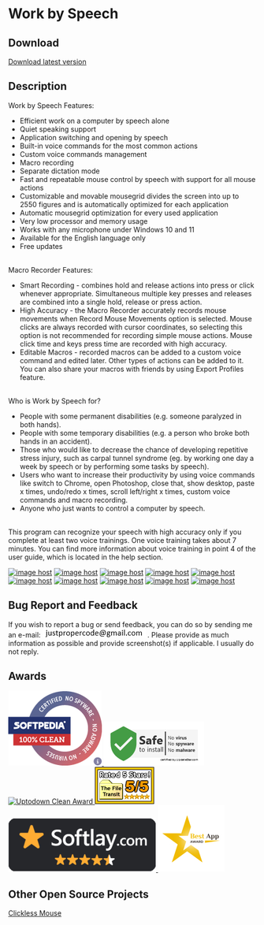 # Work by Speech

## Download
[Download latest version](https://github.com/ProperCode/Work-by-Speech/releases)<br/>

## Description

Work by Speech Features:
- Efficient work on a computer by speech alone
- Quiet speaking support
- Application switching and opening by speech
- Built-in voice commands for the most common actions
- Custom voice commands management
- Macro recording
- Separate dictation mode
- Fast and repeatable mouse control by speech with support for all mouse actions
- Customizable and movable mousegrid divides the screen into up to 2550 figures and is automatically optimized for each application
- Automatic mousegrid optimization for every used application
- Very low processor and memory usage
- Works with any microphone under Windows 10 and 11
- Available for the English language only
- Free updates
<br/><br/>

Macro Recorder Features:
- Smart Recording - combines hold and release actions into press or click whenever appropriate. Simultaneous multiple key presses and releases are combined into a single hold, release or press action.
- High Accuracy - the Macro Recorder accurately records mouse movements when Record Mouse Movements option is selected. Mouse clicks are always recorded with cursor coordinates, so selecting this option is not recommended for recording simple mouse actions.
Mouse click time and keys press time are recorded with high accuracy.
- Editable Macros - recorded macros can be added to a custom voice command and edited later. Other types of actions can be added to it. You can also share your macros with friends by using Export Profiles feature.
<br/><br/>

Who is Work by Speech for?
- People with some permanent disabilities (e.g. someone paralyzed in both hands). 
- People with some temporary disabilities (e.g. a person who broke both hands in an accident). 
- Those who would like to decrease the chance of developing repetitive stress injury, such as carpal tunnel syndrome (eg. by working one day a week by speech or by performing some tasks by speech). 
- Users who want to increase their productivity by using voice commands like switch to Chrome, open Photoshop, close that, show desktop, paste x times, undo/redo x times, scroll left/right x times, custom voice commands and macro recording.
- Anyone who just wants to control a computer by speech.
<br/><br/>

This program can recognize your speech with high accuracy only if you complete at least two voice trainings. One voice training takes about 7 minutes. You can find more information about voice training in point 4 of the user guide, which is located in the help section.

<a href="https://imgbox.com/AaW04LE5" target="_blank"><img src="https://thumbs2.imgbox.com/d8/e9/AaW04LE5_t.jpg" alt="image host"/></a> <a href="https://imgbox.com/EIhKcPbS" target="_blank"><img src="https://thumbs2.imgbox.com/d6/30/EIhKcPbS_t.jpg" alt="image host"/></a> <a href="https://imgbox.com/Iw5inkrz" target="_blank"><img src="https://thumbs2.imgbox.com/fc/26/Iw5inkrz_t.jpg" alt="image host"/></a> <a href="https://imgbox.com/iDFyT9uM" target="_blank"><img src="https://thumbs2.imgbox.com/42/a4/iDFyT9uM_t.jpg" alt="image host"/></a> <a href="https://imgbox.com/G3cTzsul" target="_blank"><img src="https://thumbs2.imgbox.com/99/83/G3cTzsul_t.jpg" alt="image host"/></a> <a href="https://imgbox.com/mmTFMov7" target="_blank"><img src="https://thumbs2.imgbox.com/6d/59/mmTFMov7_t.png" alt="image host"/></a> <a href="https://imgbox.com/KRYOa4mE" target="_blank"><img src="https://thumbs2.imgbox.com/8b/6a/KRYOa4mE_t.png" alt="image host"/></a> <a href="https://imgbox.com/STOZKlJx" target="_blank"><img src="https://thumbs2.imgbox.com/df/2e/STOZKlJx_t.png" alt="image host"/></a> <a href="https://imgbox.com/G3hkAB7h" target="_blank"><img src="https://thumbs2.imgbox.com/10/24/G3hkAB7h_t.png" alt="image host"/></a> <a href="https://imgbox.com/PFbuvWVM" target="_blank"><img src="https://thumbs2.imgbox.com/61/31/PFbuvWVM_t.png" alt="image host"/></a>

## Bug Report and Feedback
If you wish to report a bug or send feedback, you can do so by sending me an e-mail: ![alt text](https://raw.githubusercontent.com/ProperCode/Work-by-Speech/master/other/images/email.jpg) .
Please provide as much information as possible and provide screenshot(s) if applicable. I usually do not reply.

## Awards
<a href="https://www.softpedia.com/get/Office-tools/Other-Office-Tools/Work-by-Speech.shtml#status" target="_blank">
	<img src="https://raw.githubusercontent.com/ProperCode/Work-by-Speech/master/other/awards/softpedia_100_clean.png" alt="Softpedia Clean Award"/>
</a>

<a href="https://www.updatestar.com/virus-report/work-by-speech/2619667" target="_blank">
	<img src="https://raw.githubusercontent.com/ProperCode/Work-by-Speech/master/other/awards/updatestar.com.jpg" alt="Updatestar Clean Award"/>
</a>

<a href="https://work-by-speech.en.uptodown.com/windows" title="Download Work by Speech" target="_blank">
	<img src="https://raw.githubusercontent.com/ProperCode/Work-by-Speech/master/other/awards/certified-free.jpg" alt="Uptodown Clean Award"/>
</a>

<a href="http://www.filetransit.com/view.php?id=453437" target="_blank">
	<img src="https://raw.githubusercontent.com/ProperCode/Work-by-Speech/master/other/awards/filetransit_5of5.gif" alt="File Transit Award"/>
</a>

<a href="https://www.softlay.com/downloads/work-by-speech" target="_blank">
	<img src="https://raw.githubusercontent.com/ProperCode/Work-by-Speech/master/other/awards/softlay-300x110.png" alt="Softlay Clean Award"/>
</a>

<a href="https://en.downloadastro.com/apps/work-by-speech/" target="_blank">
	<img src="https://raw.githubusercontent.com/ProperCode/Work-by-Speech/master/other/awards/Best-App-Award-2-min.jpg" alt="Download Astro Best App Award"/>
</a>

## Other Open Source Projects
[Clickless Mouse](https://github.com/ProperCode/clickless-mouse)<br/>